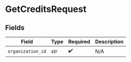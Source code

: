 # GetCreditsRequest


## Fields

| Field              | Type               | Required           | Description        |
| ------------------ | ------------------ | ------------------ | ------------------ |
| `organization_id`  | *str*              | :heavy_check_mark: | N/A                |